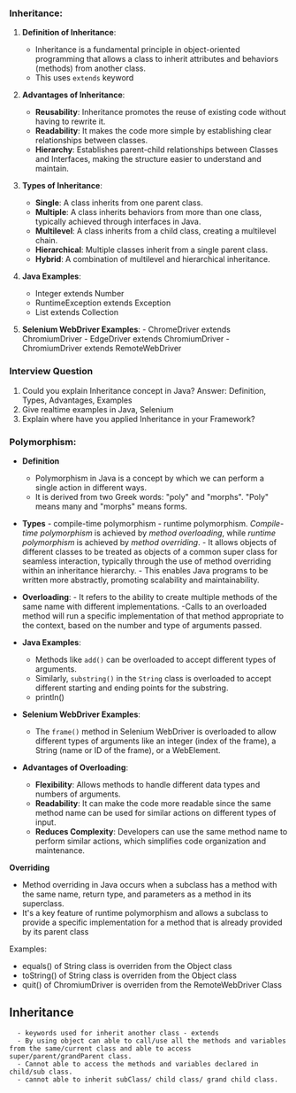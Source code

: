 ### Inheritance:

1. **Definition of Inheritance**: 
    - Inheritance is a fundamental principle in object-oriented programming that allows a class to inherit attributes and behaviors (methods) from another class. 
    - This uses `extends` keyword 

2. **Advantages of Inheritance**:
   - **Reusability**: Inheritance promotes the reuse of existing code without having to rewrite it.
   - **Readability**: It makes the code more simple by establishing clear relationships between classes.
   - **Hierarchy**: Establishes parent-child relationships between Classes and Interfaces, making the structure easier to understand and maintain.

3. **Types of Inheritance**:
   - **Single**: A class inherits from one parent class.
   - **Multiple**: A class inherits behaviors from more than one class, typically achieved through interfaces in Java.
   - **Multilevel**: A class inherits from a child class, creating a multilevel chain.
   - **Hierarchical**: Multiple classes inherit from a single parent class.
   - **Hybrid**: A combination of multilevel and hierarchical inheritance.

4. **Java Examples**:
    - Integer extends Number
    - RuntimeException extends Exception
    - List extends Collection
   
5. **Selenium WebDriver Examples**:
        - ChromeDriver extends ChromiumDriver
        - EdgeDriver extends ChromiumDriver
        - ChromiumDriver extends RemoteWebDriver


### Interview Question
1. Could you explain Inheritance concept in Java?
   Answer:
     Definition, Types, Advantages, Examples
2. Give realtime examples in Java, Selenium  
3. Explain where have you applied Inheritance in your Framework? 

### Polymorphism:

- **Definition**
     - Polymorphism in Java is a concept by which we can perform a single action in different ways. 
     - It is derived from two Greek words: "poly" and "morphs". "Poly" means many and "morphs" means forms.

- **Types**
       - compile-time polymorphism 
       - runtime polymorphism. 
       _Compile-time polymorphism_ is achieved by _method overloading_, while _runtime polymorphism_ is achieved by _method overriding_. 
       - It allows objects of different classes to be treated as objects of a common super class for seamless interaction, typically through the use of method overriding within an inheritance hierarchy. 
       - This enables Java programs to be written more abstractly, promoting scalability and maintainability.

- **Overloading**: 
      - It refers to the ability to create multiple methods of the same name with different implementations.  -Calls to an overloaded method will run a specific implementation of that method appropriate to the context, based on the number and type of arguments passed.

- **Java Examples**: 
     - Methods like `add()` can be overloaded to accept different types of arguments. 
     - Similarly, `substring()` in the `String` class is overloaded to accept different starting and ending points for the substring.
     - println()

- **Selenium WebDriver Examples**: 
    - The `frame()` method in Selenium WebDriver is overloaded to allow different types of arguments like an integer (index of the frame), a String (name or ID of the frame), or a WebElement.



- **Advantages of Overloading**:
  - **Flexibility**: Allows methods to handle different data types and numbers of arguments.
  - **Readability**: It can make the code more readable  since the same method name can be used for similar actions on different types of input.
  - **Reduces Complexity**: Developers can use the same method name to perform similar actions, which simplifies code organization and maintenance.

**Overriding**
  - Method overriding in Java occurs when a subclass has a method with the same name, return type, and parameters as a method in its superclass. 
  - It's a key feature of runtime polymorphism and allows a subclass to provide a specific implementation for a method that is already provided by its parent class

Examples:
  - equals() of String class is overriden from the Object class
  - toString() of String class is overriden from the Object class
  - quit() of ChromiumDriver is overriden from the RemoteWebDriver Class  






Inheritance
-----------
      - keywords used for inherit another class - extends
      - By using object can able to call/use all the methods and variables from the same/current class and able to access super/parent/grandParent class.
      - Cannot able to access the methods and variables declared in child/sub class.
      - cannot able to inherit subClass/ child class/ grand child class.